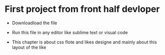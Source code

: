 # First project from front half devloper

* Downloadload the file  

* Run this file in any editor like sublime text or visual code
 
* This chapter is about css flote and likes designe and mainly about this layout of the like
